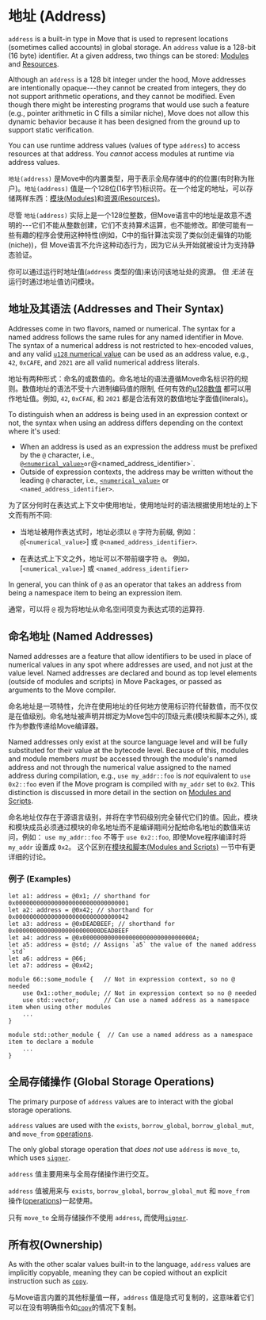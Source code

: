 # 地址 (Address)

`address` is a built-in type in Move that is used to represent locations (sometimes called accounts) in global storage. An `address` value is a 128-bit (16 byte) identifier. At a given address, two things can be stored: [Modules](./modules-and-scripts.md) and [Resources](./structs-and-resources.md).

Although an `address` is a 128 bit integer under the hood, Move addresses are intentionally opaque---they cannot be created from integers, they do not support arithmetic operations, and they cannot be modified. Even though there might be interesting programs that would use such a feature (e.g., pointer arithmetic in C fills a similar niche), Move does not allow this dynamic behavior because it has been designed from the ground up to support static verification.

You can use runtime address values (values of type `address`) to access resources at that address. You *cannot* access modules at runtime via address values.

`地址(address)` 是Move中的内置类型，用于表示全局存储中的的位置(有时称为账户)。`地址(address)` 值是一个128位(16字节)标识符。在一个给定的地址，可以存储两样东西：[模块(Modules)](./modules-and-scripts.md)和[资源(Resources)](./structs-and-resources.md)。

尽管 `地址(address)` 实际上是一个128位整数，但Move语言中的地址是故意不透明的---它们不能从整数创建，它们不支持算术运算，也不能修改。即使可能有一些有趣的程序会使用这种特性(例如，C中的指针算法实现了类似剑走偏锋的功能(niche))，但 Move语言不允许这种动态行为，因为它从头开始就被设计为支持静态验证。

你可以通过运行时地址值(`address` 类型的值)来访问该地址处的资源。 但 *无法* 在运行时通过地址值访问模块。

## 地址及其语法 (Addresses and Their Syntax)

Addresses come in two flavors, named or numerical. The syntax for a named address follows the
same rules for any named identifier in Move. The syntax of a numerical address is not restricted
to hex-encoded values, and any valid [`u128` numerical value](./integers.md) can be used as an
address value, e.g., `42`, `0xCAFE`, and `2021` are all valid numerical address
literals.

地址有两种形式：命名的或数值的。命名地址的语法遵循Move命名标识符的规则。数值地址的语法不受十六进制编码值的限制, 任何有效的[u128数值](./integers.md) 都可以用作地址值。例如, `42`, `0xCFAE`, 和 `2021` 都是合法有效的数值地址字面值(literals)。

To distinguish when an address is being used in an expression context or not, the
syntax when using an address differs depending on the context where it's used:
* When an address is used as an expression the address must be prefixed by the `@` character, i.e., `@`[`<numerical_value>`](./integers.md)` or `@<named_address_identifier>`.
* Outside of expression contexts, the address may be written without the leading `@` character, i.e., [`<numerical_value>`](./integers.md) or `<named_address_identifier>`.


为了区分何时在表达式上下文中使用地址，使用地址时的语法根据使用地址的上下文而有所不同:

* 当地址被用作表达式时，地址必须以 `@` 字符为前缀, 例如：`@`[`<numerical_value>`] 或 `@<named_address_identifier>`.

* 在表达式上下文之外，地址可以不带前缀字符 `@`。 例如， [`<numerical_value>`] 或 `<named_address_identifier>`

In general, you can think of `@` as an operator that takes an address from being a namespace item to being an expression item.

通常，可以将 `@` 视为将地址从命名空间项变为表达式项的运算符.

## 命名地址 (Named Addresses)

Named addresses are a feature that allow identifiers to be used in place of
numerical values in any spot where addresses are used, and not just at the
value level.  Named addresses are declared and bound as top level elements
(outside of modules and scripts) in Move Packages, or passed as arguments
to the Move compiler.

命名地址是一项特性，允许在使用地址的任何地方使用标识符代替数值，而不仅仅是在值级别。命名地址被声明并绑定为Move包中的顶级元素(模块和脚本之外), 或作为参数传递给Move编译器。

Named addresses only exist at the source language level and will be fully
substituted for their value at the bytecode level. Because of this, modules
and module members _must_ be accessed through the module's named address
and not through the numerical value assigned to the named address during
compilation, e.g., `use my_addr::foo` is _not_ equivalent to `use 0x2::foo`
even if the Move program is compiled with `my_addr` set to `0x2`. This
distinction is discussed in more detail in the section on [Modules and
Scripts](./modules-and-scripts.md).

命名地址仅存在于源语言级别，并将在字节码级别完全替代它们的值。因此，模块和模块成员必须通过模块的命名地址而不是编译期间分配给命名地址的数值来访问，例如：
`use my_addr::foo` 不等于 `use 0x2::foo`, 即使Move程序编译时将 `my_addr` 设置成 `0x2`。 这个区别在[模块和脚本(Modules and Scripts)](./modules-and-scripts.md) 一节中有更详细的讨论。

### 例子 (Examples)

```move
let a1: address = @0x1; // shorthand for 0x00000000000000000000000000000001
let a2: address = @0x42; // shorthand for 0x00000000000000000000000000000042
let a3: address = @0xDEADBEEF; // shorthand for 0x000000000000000000000000DEADBEEF
let a4: address = @0x0000000000000000000000000000000A;
let a5: address = @std; // Assigns `a5` the value of the named address `std`
let a6: address = @66;
let a7: address = @0x42;

module 66::some_module {   // Not in expression context, so no @ needed
    use 0x1::other_module; // Not in expression context so no @ needed
    use std::vector;       // Can use a named address as a namespace item when using other modules
    ...
}

module std::other_module {  // Can use a named address as a namespace item to declare a module
    ...
}
```

## 全局存储操作 (Global Storage Operations)

The primary purpose of `address` values are to interact with the global storage operations.

`address` values are used with the `exists`, `borrow_global`, `borrow_global_mut`, and `move_from` [operations](./global-storage-operators.md).

The only global storage operation that *does not* use `address` is `move_to`, which uses [`signer`](./signer.md).

`address` 值主要用来与全局存储操作进行交互。

`address` 值被用来与 `exists`, `borrow_global`, `borrow_global_mut` 和 `move_from` 操作([operations](./global-storage-operators.md))一起使用。

只有 `move_to` 全局存储操作不使用 `address`, 而使用[`signer`](./signer.md).

## 所有权(Ownership)

As with the other scalar values built-in to the language, `address` values are implicitly copyable, meaning they can be copied without an explicit instruction such as [`copy`](./variables.md#move-and-copy).

与Move语言内置的其他标量值一样，`address` 值是隐式可复制的，这意味着它们可以在没有明确指令如[`copy`](./variables.md#移动和复制move-and-copy)的情况下复制。

